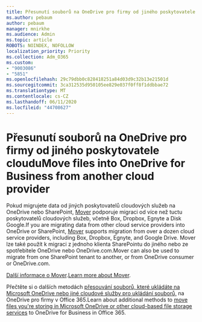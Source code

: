 ```yaml
---
title: Přesunutí souborů na OneDrive pro firmy od jiného poskytovatele cloudu
ms.author: pebaum
author: pebaum
manager: mnirkhe
ms.audience: Admin
ms.topic: article
ROBOTS: NOINDEX, NOFOLLOW
localization_priority: Priority
ms.collection: Adm_O365
ms.custom:
- "9003086"
- "5851"
ms.openlocfilehash: 29c79dbb0c828418251a84d03d9c32b13e21501d
ms.sourcegitcommit: 3ca312535d950105ee829e037f0ff8f1ddbbae72
ms.translationtype: MT
ms.contentlocale: cs-CZ
ms.lasthandoff: 06/11/2020
ms.locfileid: "44708627"
---
```

# <a name="move-files-into-onedrive-for-business-from-another-cloud-provider"></a><span data-ttu-id="65006-102">Přesunutí souborů na OneDrive pro firmy od jiného poskytovatele cloudu</span><span class="sxs-lookup"><span data-stu-id="65006-102">Move files into OneDrive for Business from another cloud provider</span></span>

<span data-ttu-id="65006-103">Pokud migrujete data od jiných poskytovatelů cloudových služeb na OneDrive nebo SharePoint, [Mover](https://go.microsoft.com/fwlink/?linkid=2132453) podporuje migraci od více než tuctu poskytovatelů cloudových služeb, včetně Box, Dropbox, Egnyte a Disk Google.</span><span class="sxs-lookup"><span data-stu-id="65006-103">If you are migrating data from other cloud service providers into OneDrive or SharePoint, [Mover](https://go.microsoft.com/fwlink/?linkid=2132453) supports migration from over a dozen cloud service providers, including Box, Dropbox, Egnyte, and Google Drive.</span></span> <span data-ttu-id="65006-104">Mover lze také použít k migraci z jednoho klienta SharePointu do jiného nebo ze spotřebitele OneDrive nebo OneDrive.com.</span><span class="sxs-lookup"><span data-stu-id="65006-104">Mover can also be used to migrate from one SharePoint tenant to another, or from OneDrive consumer or OneDrive.com.</span></span>

<span data-ttu-id="65006-105">[Další informace o Mover](https://go.microsoft.com/fwlink/?linkid=2132453).</span><span class="sxs-lookup"><span data-stu-id="65006-105">[Learn more about Mover](https://go.microsoft.com/fwlink/?linkid=2132453).</span></span>

<span data-ttu-id="65006-106">Přečtěte si o dalších metodách [přesouvání souborů, které ukládáte na Microsoft OneDrive nebo jiné cloudové služby pro ukládání souborů,](https://support.microsoft.com/office/7fb28cad-7e25-451f-8b4b-2d1a71e5c0e9) na OneDrive pro firmy v Office 365.</span><span class="sxs-lookup"><span data-stu-id="65006-106">Learn about additional methods to [move files you're storing in Microsoft OneDrive or other cloud-based file storage services](https://support.microsoft.com/office/7fb28cad-7e25-451f-8b4b-2d1a71e5c0e9) to OneDrive for Business in Office 365.</span></span>
